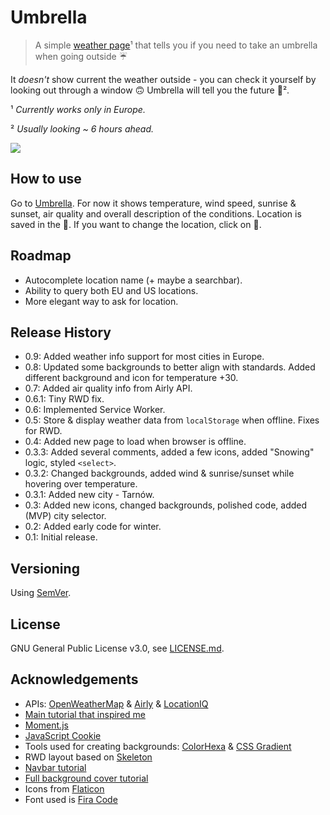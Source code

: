 # Umbrella

>A simple [weather page](https://vardecab.github.io/umbrella/umbrella.html)¹ that tells you if you need to take an umbrella when going outside ☔

It _doesn't_ show current the weather outside - you can check it yourself by looking out through a window 🙃 Umbrella will tell you the future 🔮².  

¹ _Currently works only in Europe._

² _Usually looking ~ 6 hours ahead._

![](https://i.ibb.co/pwnX5wF/umbrella-1.png.png)

## How to use

Go to [Umbrella](https://vardecab.github.io/umbrella/umbrella.html). For now it shows temperature, wind speed, sunrise & sunset, air quality and overall description of the conditions. Location is saved in the 🍪. If you want to change the location, click on 🔀.

## Roadmap

* Autocomplete location name (+ maybe a searchbar).
* Ability to query both EU and US locations.
* More elegant way to ask for location.

## Release History

* 0.9: Added weather info support for most cities in Europe.
* 0.8: Updated some backgrounds to better align with standards. Added different background and icon for temperature +30.
* 0.7: Added air quality info from Airly API.
* 0.6.1: Tiny RWD fix.
* 0.6: Implemented Service Worker.
* 0.5: Store & display weather data from `localStorage` when offline. Fixes for RWD.
* 0.4: Added new page to load when browser is offline.
* 0.3.3: Added several comments, added a few icons, added "Snowing" logic, styled `<select>`. 
* 0.3.2: Changed backgrounds, added wind & sunrise/sunset while hovering over temperature.
* 0.3.1: Added new city - Tarnów.
* 0.3: Added new icons, changed backgrounds, polished code, added (MVP) city selector.
* 0.2: Added early code for winter.
* 0.1: Initial release.

## Versioning

Using [SemVer](http://semver.org/).

## License

GNU General Public License v3.0, see [LICENSE.md](https://github.com/vardecab/umbrella/blob/master/LICENSE).

## Acknowledgements

* APIs: [OpenWeatherMap](https://openweathermap.org/api) & [Airly](https://developer.airly.eu/api) & [LocationIQ](https://locationiq.com)
* [Main tutorial that inspired me](https://bytemaster.io/fetch-weather-openweathermap-api-javascript)
* [Moment.js](https://momentjs.com)
* [JavaScript Cookie](https://github.com/js-cookie/js-cookie)
* Tools used for creating backgrounds: [ColorHexa](https://www.colorhexa.com) & [CSS Gradient](https://cssgradient.io)
* RWD layout based on [Skeleton](http://getskeleton.com)
* [Navbar tutorial](https://www.w3schools.com/howto/howto_js_bottom_nav_responsive.asp)
* [Full background cover tutorial](https://css-tricks.com/perfect-full-page-background-image)
* Icons from [Flaticon](https://www.flaticon.com)
* Font used is [Fira Code](https://github.com/tonsky/FiraCode)